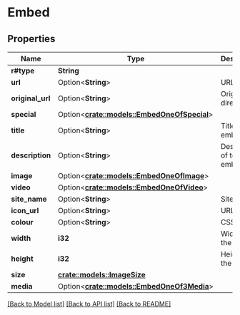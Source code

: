 # Embed

## Properties

Name | Type | Description | Notes
------------ | ------------- | ------------- | -------------
**r#type** | **String** |  | 
**url** | Option<**String**> | URL for title | 
**original_url** | Option<**String**> | Original direct URL | [optional]
**special** | Option<[**crate::models::EmbedOneOfSpecial**](Embed_oneOf_special.md)> |  | [optional]
**title** | Option<**String**> | Title of text embed | [optional]
**description** | Option<**String**> | Description of text embed | [optional]
**image** | Option<[**crate::models::EmbedOneOfImage**](Embed_oneOf_image.md)> |  | [optional]
**video** | Option<[**crate::models::EmbedOneOfVideo**](Embed_oneOf_video.md)> |  | [optional]
**site_name** | Option<**String**> | Site name | [optional]
**icon_url** | Option<**String**> | URL to icon | [optional]
**colour** | Option<**String**> | CSS Colour | [optional]
**width** | **i32** | Width of the video | 
**height** | **i32** | Height of the video | 
**size** | [**crate::models::ImageSize**](ImageSize.md) |  | 
**media** | Option<[**crate::models::EmbedOneOf3Media**](Embed_oneOf_3_media.md)> |  | [optional]

[[Back to Model list]](../README.md#documentation-for-models) [[Back to API list]](../README.md#documentation-for-api-endpoints) [[Back to README]](../README.md)


